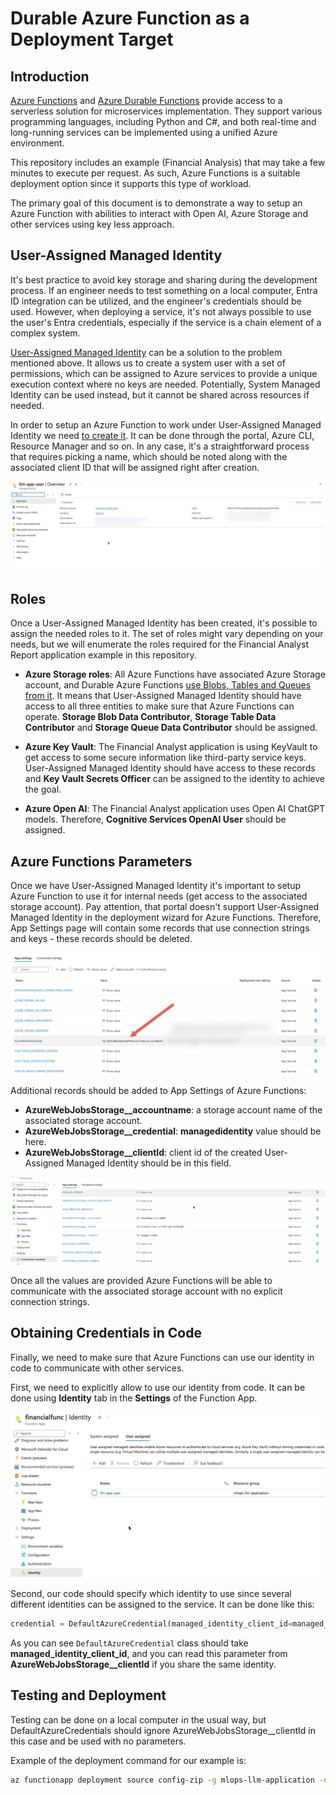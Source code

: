 # Durable Azure Function as a Deployment Target

## Introduction

[Azure Functions](https://learn.microsoft.com/en-us/azure/azure-functions/) and [Azure Durable Functions](https://learn.microsoft.com/en-us/azure/azure-functions/durable/) provide access to a serverless solution for microservices implementation. They support various programming languages, including Python and C#, and both real-time and long-running services can be implemented using a unified Azure environment.

This repository includes an example (Financial Analysis) that may take a few minutes to execute per request. As such, Azure Functions is a suitable deployment option since it supports this type of workload.

The primary goal of this document is to demonstrate a way to setup an Azure Function with abilities to interact with Open AI, Azure Storage and other services using key less approach.

## User-Assigned Managed Identity

It's best practice to avoid key storage and sharing during the development process. If an engineer needs to test something on a local computer, Entra ID integration can be utilized, and the engineer's credentials should be used.
However, when deploying a service, it's not always possible to use the user's Entra credentials, especially if the service is a chain element of a complex system.

[User-Assigned Managed Identity](https://learn.microsoft.com/en-us/entra/identity/managed-identities-azure-resources/overview) can be a solution to the problem mentioned above. It allows us to create a system user with a set of permissions, which can be assigned to Azure services to provide a unique execution context where no keys are needed.
Potentially, System Managed Identity can be used instead, but it cannot be shared across resources if needed.


In order to setup an Azure Function to work under User-Assigned Managed Identity we need [to create it](https://learn.microsoft.com/en-us/entra/identity/managed-identities-azure-resources/how-manage-user-assigned-managed-identities?pivots=identity-mi-methods-azp).
It can be done through the portal, Azure CLI, Resource Manager and so on.
In any case, it's a straightforward process that requires picking a name, which should be noted along with the associated client ID that will be assigned right after creation.

![User Managed Identity](./images/user_managed_identity.jpg)

## Roles

Once a User-Assigned Managed Identity has been created, it's possible to assign the needed roles to it. The set of roles might vary depending on your needs, but we will enumerate the roles required for the Financial Analyst Report application example in this repository.

- **Azure Storage roles**: All Azure Functions have associated Azure Storage account, and Durable Azure Functions [use Blobs, Tables and Queues from it](https://learn.microsoft.com/en-us/azure/azure-functions/durable/durable-functions-azure-storage-provider).
It means that User-Assigned Managed Identity should have access to all three entities to make sure that Azure Functions can operate.
**Storage Blob Data Contributor**, **Storage Table Data Contributor** and **Storage Queue Data Contributor** should be assigned.

- **Azure Key Vault**: The Financial Analyst application is using KeyVault to get access to some secure information like third-party service keys.
User-Assigned Managed Identity should have access to these records and **Key Vault Secrets Officer** can be assigned to the identity to achieve the goal.

- **Azure Open AI**: The Financial Analyst application uses Open AI ChatGPT models. Therefore, **Cognitive Services OpenAI User** should be assigned.


## Azure Functions Parameters

Once we have User-Assigned Managed Identity it's important to setup Azure Function to use it for internal needs (get access to the associated storage account).
Pay attention, that portal doesn't support User-Assigned Managed Identity in the deployment wizard for Azure Functions.
Therefore, App Settings page will contain some records that use connection strings and keys - these records should be deleted.

![Azure Settings to Delete](./images/azure_function_settings_old.jpg)

Additional records should be added to App Settings of Azure Functions:

- **AzureWebJobsStorage__accountname**: a storage account name of the associated storage account.
- **AzureWebJobsStorage__credential**: **managedidentity** value should be here.
- **AzureWebJobsStorage__clientId**: client id of the created User-Assigned Managed Identity should be in this field.

![New App Settings](./images/azure_function_settings_new.jpg)

Once all the values are provided Azure Functions will be able to communicate with the associated storage account with no explicit connection strings.

## Obtaining Credentials in Code

Finally, we need to make sure that Azure Functions can use our identity in code to communicate with other services.

First, we need to explicitly allow to use our identity from code. It can be done using **Identity** tab in the **Settings** of the Function App.

![Adding identity](./images/azure_function_identity.jpg)

Second, our code should specify which identity to use since several different identities can be assigned to the service.
It can be done like this:

```Python
credential = DefaultAzureCredential(managed_identity_client_id=managed_identity_client_id)
```

As you can see `DefaultAzureCredential` class should take **managed_identity_client_id**, and you can read this parameter from **AzureWebJobsStorage__clientId** if you share the same identity.

## Testing and Deployment

Testing can be done on a local computer in the usual way, but DefaultAzureCredentials should ignore AzureWebJobsStorage__clientId in this case and be used with no parameters.

Example of the deployment command for our example is:

```bash
az functionapp deployment source config-zip -g mlops-llm-application -n financialfunc --src build.zip --build-remote true
```
